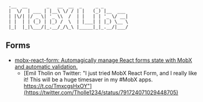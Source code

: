 ```
 .__  __       _   __  __  _     _ _         
 |  \/  | ___ | |__\ \/ / | |   (_) |__  ___
 | |\/| |/ _ \| '_ \\  /  | |   | | '_ \/ __|
 | |  | | (_) | |_) /  \  | |___| | |_) \__ \
 |_|  |_|\___/|_.__/_/\_\ |_____|_|_.__/|___/
```

## Forms
- [mobx-react-form: Automagically manage React forms state with MobX and automatic validation.](https://github.com/foxhound87/mobx-react-form)
  - [Emil Tholin on Twitter: "I just tried MobX React Form, and I really like it! This will be a huge timesaver in my #MobX apps. https://t.co/TmxcgsHxOY"](https://twitter.com/Tholle1234/status/791724071029448705)
